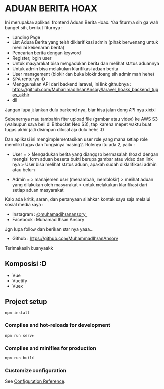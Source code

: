 # ADUAN BERITA HOAX

Ini merupakan aplikasi frontend Aduan Berita Hoax. Yaa fiturnya sih ga wah banget sih, berikut fiturnya :
- Landing Page
- List Aduan Berita yang telah diklarifikasi admin (pihak berwenang untuk menilai kebenaran berita)
- Pencarian berita dengan keyword
- Register, login user
- Untuk masyarakat bisa mengadukan berita dan melihat status aduannya
- Untuk admin bisa melakukan klarifikasi aduan berita
- User management (blokir dan buka blokir doang sih admin mah hehe)
- SPA tentunya :D
- Menggunakan API dari backend laravel, ini link githubnya : https://github.com/MuhammadIhsanAnsory/laravel_hoaks_backend_tugas_akhir
- dll

Jangan lupa jalankan dulu backend nya, biar bisa jalan dong API nya xixixi

Sebenernya mau tambahin fitur upload file (gambar atau video) ke AWS S3 (walaupun saya beli di Bitbucket Neo S3), tapi karena mepet waktu buat tugas akhir jadi disimpan dilocal aja dulu hehe :D

Dan aplikasi ini mengimplementasikan user role yang mana setiap role memiliki tugas dan fungsinya masing2. Rolenya itu ada 2, yaitu :
- User  =   > Mengadukan berita yang dianggap bermasalah (hoax) dengan mengisi form aduan beserta bukti berupa gambar atau video dan link nya
            > User bisa melihat status aduan, apakah sudah diklarifikasi admin atau belum 

- Admin =   > manajemen user (menambah, memblokir)
            > melihat aduan yang dilakukan oleh masyarakat
            > untuk melakukan klarifikasi dari setiap aduan masyarakat

Kalo ada kritik, saran, dan pertanyaan silahkan kontak saya saja melalui sosial media saya :
- Instagram : <a href="https://instagram.com/muhammadihsanansory_">@muhamadihsanansory_</a>
- Facebook : Muhamad Ihsan Ansory

Jgn lupa follow dan berikan star nya yaaa... 
- Github : <a href="https://github.com/MuhammadIhsanAnsory">https://github.com/MuhammadIhsanAnsory</a>

Terimakasih buanyaakk 

## Komposisi :D
- Vue
- Vuetify
- Vuex



## Project setup
```
npm install
```

### Compiles and hot-reloads for development
```
npm run serve
```

### Compiles and minifies for production
```
npm run build
```

### Customize configuration
See [Configuration Reference](https://cli.vuejs.org/config/).
